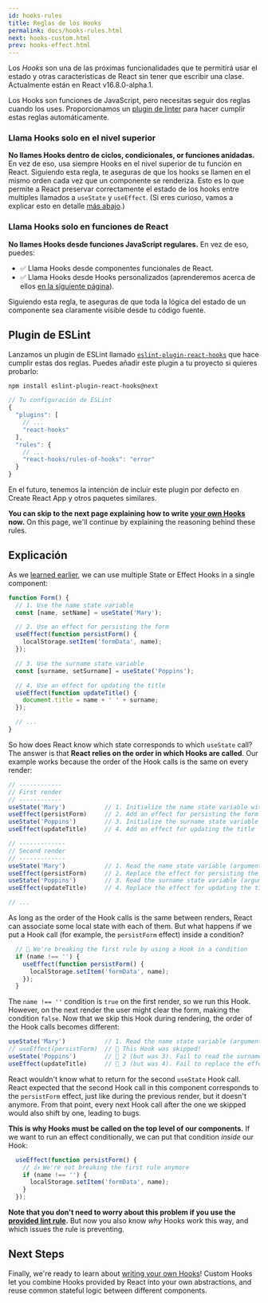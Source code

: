 ```yaml
---
id: hooks-rules
title: Reglas de los Hooks
permalink: docs/hooks-rules.html
next: hooks-custom.html
prev: hooks-effect.html
---
```


Los *Hooks* son una de las próximas funcionalidades que te permitirá usar el estado y otras caracteristicas de React sin tener que escribir una clase. Actualmente están en React v16.8.0-alpha.1.

Los Hooks son funciones de JavaScript, pero necesitas seguir dos reglas cuando los uses. Proporcionamos un [plugin de linter](https://www.npmjs.com/package/eslint-plugin-react-hooks) para hacer cumplir estas reglas automáticamente.

### Llama Hooks solo en el nivel superior

**No llames Hooks dentro de ciclos, condicionales, or funciones anidadas.** En vez de eso, usa siempre Hooks en el nivel superior de tu función en React. Siguiendo esta regla, te aseguras de que los hooks se llamen en el mismo orden cada vez que un componente se renderiza. Esto es lo que permite a React preservar correctamente el estado de los hooks entre multiples llamados a `useState` y `useEffect`. (Si eres curioso, vamos a explicar esto en detalle [más abajo](#explicación).)

### Llama Hooks solo en funciones de React

**No llames Hooks desde funciones JavaScript regulares.** En vez de eso, puedes:

* ✅ Llama Hooks desde componentes funcionales de React.
* ✅ Llama Hooks desde Hooks personalizados (aprenderemos acerca de ellos [en la siguiente página](/docs/hooks-custom.html)).

Siguiendo esta regla, te aseguras de que toda la lógica del estado de un componente sea claramente visible desde tu código fuente.

## Plugin de ESLint

Lanzamos un plugin de ESLint llamado [`eslint-plugin-react-hooks`](https://www.npmjs.com/package/eslint-plugin-react-hooks) que hace cumplir estas dos reglas. Puedes añadir este plugin a tu proyecto si quieres probarlo:

```bash
npm install eslint-plugin-react-hooks@next
```

```js
// Tu configuración de ESLint
{
  "plugins": [
    // ...
    "react-hooks"
  ],
  "rules": {
    // ...
    "react-hooks/rules-of-hooks": "error"
  }
}
```

En el futuro, tenemos la intención de incluir este plugin por defecto en Create React App y otros paquetes similares.

**You can skip to the next page explaining how to write [your own Hooks](/docs/hooks-custom.html) now.** On this page, we'll continue by explaining the reasoning behind these rules.

## Explicación

As we [learned earlier](/docs/hooks-state.html#tip-using-multiple-state-variables), we can use multiple State or Effect Hooks in a single component:

```js
function Form() {
  // 1. Use the name state variable
  const [name, setName] = useState('Mary');

  // 2. Use an effect for persisting the form
  useEffect(function persistForm() {
    localStorage.setItem('formData', name);
  });

  // 3. Use the surname state variable
  const [surname, setSurname] = useState('Poppins');

  // 4. Use an effect for updating the title
  useEffect(function updateTitle() {
    document.title = name + ' ' + surname;
  });

  // ...
}
```

So how does React know which state corresponds to which `useState` call? The answer is that **React relies on the order in which Hooks are called**. Our example works because the order of the Hook calls is the same on every render:

```js
// ------------
// First render
// ------------
useState('Mary')           // 1. Initialize the name state variable with 'Mary'
useEffect(persistForm)     // 2. Add an effect for persisting the form
useState('Poppins')        // 3. Initialize the surname state variable with 'Poppins'
useEffect(updateTitle)     // 4. Add an effect for updating the title

// -------------
// Second render
// -------------
useState('Mary')           // 1. Read the name state variable (argument is ignored)
useEffect(persistForm)     // 2. Replace the effect for persisting the form
useState('Poppins')        // 3. Read the surname state variable (argument is ignored)
useEffect(updateTitle)     // 4. Replace the effect for updating the title

// ...
```

As long as the order of the Hook calls is the same between renders, React can associate some local state with each of them. But what happens if we put a Hook call (for example, the `persistForm` effect) inside a condition?

```js
  // 🔴 We're breaking the first rule by using a Hook in a condition
  if (name !== '') {
    useEffect(function persistForm() {
      localStorage.setItem('formData', name);
    });
  }
```

The `name !== ''` condition is `true` on the first render, so we run this Hook. However, on the next render the user might clear the form, making the condition `false`. Now that we skip this Hook during rendering, the order of the Hook calls becomes different:

```js
useState('Mary')           // 1. Read the name state variable (argument is ignored)
// useEffect(persistForm)  // 🔴 This Hook was skipped!
useState('Poppins')        // 🔴 2 (but was 3). Fail to read the surname state variable
useEffect(updateTitle)     // 🔴 3 (but was 4). Fail to replace the effect
```

React wouldn't know what to return for the second `useState` Hook call. React expected that the second Hook call in this component corresponds to the `persistForm` effect, just like during the previous render, but it doesn't anymore. From that point, every next Hook call after the one we skipped would also shift by one, leading to bugs.

**This is why Hooks must be called on the top level of our components.** If we want to run an effect conditionally, we can put that condition *inside* our Hook:

```js
  useEffect(function persistForm() {
    // 👍 We're not breaking the first rule anymore
    if (name !== '') {
      localStorage.setItem('formData', name);
    }
  });
```

**Note that you don't need to worry about this problem if you use the [provided lint rule](https://www.npmjs.com/package/eslint-plugin-react-hooks).** But now you also know *why* Hooks work this way, and which issues the rule is preventing.

## Next Steps

Finally, we're ready to learn about [writing your own Hooks](/docs/hooks-custom.html)! Custom Hooks let you combine Hooks provided by React into your own abstractions, and reuse common stateful logic between different components.
